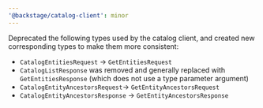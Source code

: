 ```yaml
---
'@backstage/catalog-client': minor
---
```


Deprecated the following types used by the catalog client, and created new
corresponding types to make them more consistent:

- `CatalogEntitiesRequest` -> `GetEntitiesRequest`
- `CatalogListResponse` was removed and generally replaced with `GetEntitiesResponse` (which does not use a type parameter argument)
- `CatalogEntityAncestorsRequest`-> `GetEntityAncestorsRequest`
- `CatalogEntityAncestorsResponse` -> `GetEntityAncestorsResponse`
